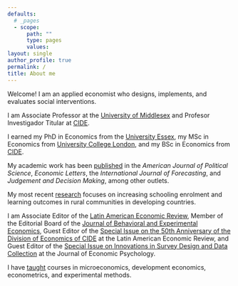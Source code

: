 ```yaml
---
defaults:
  # _pages
  - scope:
      path: ""
      type: pages
      values:
layout: single
author_profile: true
permalink: /
title: About me
---
```


Welcome! I am an applied economist who designs, implements, and evaluates social interventions.

I am Associate Professor at the [University of Middlesex](https://www.mdx.ac.uk/) and Profesor Investigador Titular at [CIDE](https://www.cide.edu/).

I earned my PhD in Economics from the [University Essex](https://www.essex.ac.uk/), my MSc in Economics from [University College London](https://www.ucl.ac.uk/), and my BSc in Economics from [CIDE](https://www.cide.edu/).

My academic work has been [published](/publications/) in the *American Journal of Political Science*, *Economic Letters*, the *International Journal of Forecasting*, and *Judgement and Decision Making*, among other outlets.

My most recent [research](/research/) focuses on increasing schooling enrolment and learning outcomes in rural communities in developing countries.

I am Associate Editor of the [Latin American Economic Review](https://www.latinaer.org/index.php/laer), Member of the Editorial Board of the [Journal of Behavioral and Experimental Economics](https://www.sciencedirect.com/journal/journal-of-behavioral-and-experimental-economics), Guest Editor of the [Special Issue on the 50th Anniversary of the Division of Economics of CIDE](https://www.latinaer.org/index.php/laer/announcement/view/3) at the Latin American Economic Review, and Guest Editor of the [Special Issue on Innovations in Survey Design and Data Collection](https://www.sciencedirect.com/special-issue/319331/innovations-in-survey-design-and-data-collection) at the Journal of Economic Psychology.

I have [taught](/teaching/) courses in microeconomics, development economics, econometrics, and experimental methods.